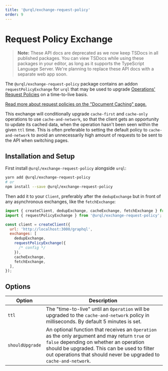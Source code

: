 ```yaml
---
title: '@urql/exchange-request-policy'
order: 9
---
```


# Request Policy Exchange

> **Note:** These API docs are deprecated as we now keep TSDocs in all published packages.
> You can view TSDocs while using these packages in your editor, as long as it supports the
> TypeScript Language Server.
> We're planning to replace these API docs with a separate web app soon.

The `@urql/exchange-request-policy` package contains an addon `requestPolicyExchange` for `urql`
that may be used to upgrade [Operations' Request Policies](./core.md#requestpolicy) on a
time-to-live basis.

[Read more about request policies on the "Document Caching" page.](../basics/document-caching.md#request-policies)

This exchange will conditionally upgrade `cache-first` and `cache-only` operations to use
`cache-and-network`, so that the client gets an opportunity to update its cached data, when the
operation hasn't been seen within the given `ttl` time. This is often preferable to setting the
default policy to `cache-and-network` to avoid an unnecessarily high amount of requests to be sent
to the API when switching pages.

## Installation and Setup

First install `@urql/exchange-request-policy` alongside `urql`:

```sh
yarn add @urql/exchange-request-policy
# or
npm install --save @urql/exchange-request-policy
```

Then add it to your `Client`, preferably after the `dedupExchange` but in front of any asynchronous
exchanges, like the `fetchExchange`:

```js
import { createClient, dedupExchange, cacheExchange, fetchExchange } from 'urql';
import { requestPolicyExchange } from '@urql/exchange-request-policy';

const client = createClient({
  url: 'http://localhost:3000/graphql',
  exchanges: [
    dedupExchange,
    requestPolicyExchange({
      /* config */
    }),
    cacheExchange,
    fetchExchange,
  ],
});
```

## Options

| Option          | Description                                                                                                                                                                                                                                                   |
| --------------- | ------------------------------------------------------------------------------------------------------------------------------------------------------------------------------------------------------------------------------------------------------------- |
| `ttl`           | The "time-to-live" until an `Operation` will be upgraded to the `cache-and-network` policy in milliseconds. By default 5 minutes is set.                                                                                                                      |
| `shouldUpgrade` | An optional function that receives an `Operation` as the only argument and may return `true` or `false` depending on whether an operation should be upgraded. This can be used to filter out operations that should never be upgraded to `cache-and-network`. |
